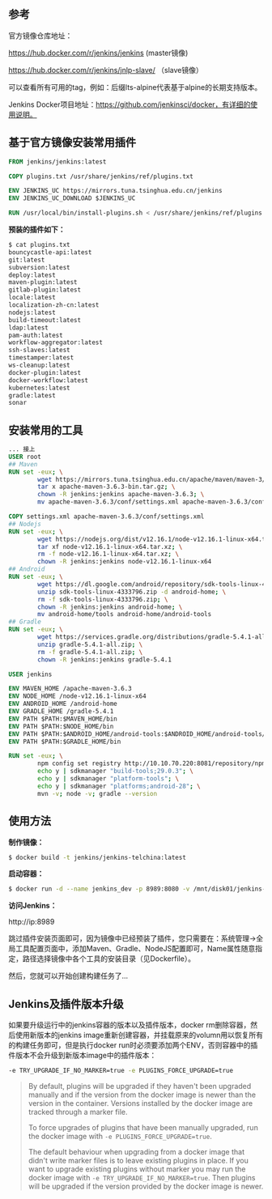 ## 参考

官方镜像仓库地址：

https://hub.docker.com/r/jenkins/jenkins           (master镜像)

https://hub.docker.com/r/jenkins/jnlp-slave/   （slave镜像）

可以查看所有可用的tag，例如：后缀lts-alpine代表基于alpine的长期支持版本。

Jenkins Docker项目地址：https://github.com/jenkinsci/docker，有详细的使用说明。

## 基于官方镜像安装常用插件

```dockerfile
FROM jenkins/jenkins:latest

COPY plugins.txt /usr/share/jenkins/ref/plugins.txt

ENV JENKINS_UC https://mirrors.tuna.tsinghua.edu.cn/jenkins
ENV JENKINS_UC_DOWNLOAD $JENKINS_UC

RUN /usr/local/bin/install-plugins.sh < /usr/share/jenkins/ref/plugins.txt
```

**预装的插件如下：**

```sh
$ cat plugins.txt
bouncycastle-api:latest
git:latest
subversion:latest
deploy:latest
maven-plugin:latest
gitlab-plugin:latest
locale:latest
localization-zh-cn:latest
nodejs:latest
build-timeout:latest
ldap:latest
pam-auth:latest
workflow-aggregator:latest
ssh-slaves:latest
timestamper:latest
ws-cleanup:latest
docker-plugin:latest
docker-workflow:latest
kubernetes:latest
gradle:latest
sonar
```

## 安装常用的工具

```dockerfile
... 接上
USER root
## Maven
RUN set -eux; \
        wget https://mirrors.tuna.tsinghua.edu.cn/apache/maven/maven-3/3.6.3/binaries/apache-maven-3.6.3-bin.tar.gz; \
        tar x apache-maven-3.6.3-bin.tar.gz; \
        chown -R jenkins:jenkins apache-maven-3.6.3; \
        mv apache-maven-3.6.3/conf/settings.xml apache-maven-3.6.3/conf/settings.xml.bak

COPY settings.xml apache-maven-3.6.3/conf/settings.xml
## Nodejs
RUN set -eux; \
        wget https://nodejs.org/dist/v12.16.1/node-v12.16.1-linux-x64.tar.xz; \
        tar xf node-v12.16.1-linux-x64.tar.xz; \
        rm -f node-v12.16.1-linux-x64.tar.xz; \
        chown -R jenkins:jenkins node-v12.16.1-linux-x64
## Android
RUN set -eux; \
        wget https://dl.google.com/android/repository/sdk-tools-linux-4333796.zip; \
        unzip sdk-tools-linux-4333796.zip -d android-home; \
        rm -f sdk-tools-linux-4333796.zip; \
        chown -R jenkins:jenkins android-home; \
        mv android-home/tools android-home/android-tools
## Gradle
RUN set -eux; \
        wget https://services.gradle.org/distributions/gradle-5.4.1-all.zip; \
        unzip gradle-5.4.1-all.zip; \
        rm -f gradle-5.4.1-all.zip; \
        chown -R jenkins:jenkins gradle-5.4.1

USER jenkins

ENV MAVEN_HOME /apache-maven-3.6.3
ENV NODE_HOME /node-v12.16.1-linux-x64
ENV ANDROID_HOME /android-home
ENV GRADLE_HOME /gradle-5.4.1
ENV PATH $PATH:$MAVEN_HOME/bin
ENV PATH $PATH:$NODE_HOME/bin
ENV PATH $PATH:$ANDROID_HOME/android-tools:$ANDROID_HOME/android-tools/bin:$ANDROID_HOME/platform-tools
ENV PATH $PATH:$GRADLE_HOME/bin

RUN set -eux; \
        npm config set registry http://10.10.70.220:8081/repository/npm-group/; \
        echo y | sdkmanager "build-tools;29.0.3"; \
        echo y | sdkmanager "platform-tools"; \
        echo y | sdkmanager "platforms;android-28"; \
        mvn -v; node -v; gradle --version
```

## 使用方法

**制作镜像：**

```sh
$ docker build -t jenkins/jenkins-telchina:latest 
```

**启动容器：**

```sh
$ docker run -d --name jenkins_dev -p 8989:8080 -v /mnt/disk01/jenkins-data/_data/:/var/jenkins_home jenkins/jenkins-telchina:latest
```

**访问Jenkins：**

http://ip:8989

跳过插件安装页面即可，因为镜像中已经预装了插件，您只需要在：系统管理->全局工具配置页面中，添加Maven、Gradle、NodeJS配置即可，Name属性随意指定，路径选择镜像中各个工具的安装目录（见Dockerfile）。

然后，您就可以开始创建构建任务了...

## Jenkins及插件版本升级

如果要升级运行中的jenkins容器的版本以及插件版本，docker rm删除容器，然后使用新版本的jenkins image重新创建容器，并挂载原来的volumn用以恢复所有的构建任务即可，但是执行docker run时必须要添加两个ENV，否则容器中的插件版本不会升级到新版本image中的插件版本：

```sh
-e TRY_UPGRADE_IF_NO_MARKER=true -e PLUGINS_FORCE_UPGRADE=true
```

> By default, plugins will be upgraded if they haven't been upgraded manually and if the version from the docker image is newer than the version in the container. Versions installed by the docker image are tracked through a marker file.
>
> To force upgrades of plugins that have been manually upgraded, run the docker image with `-e PLUGINS_FORCE_UPGRADE=true`.
>
> The default behaviour when upgrading from a docker image that didn't write marker files is to leave existing plugins in place. If you want to upgrade existing plugins without marker you may run the docker image with `-e TRY_UPGRADE_IF_NO_MARKER=true`. Then plugins will be upgraded if the version provided by the docker image is newer.